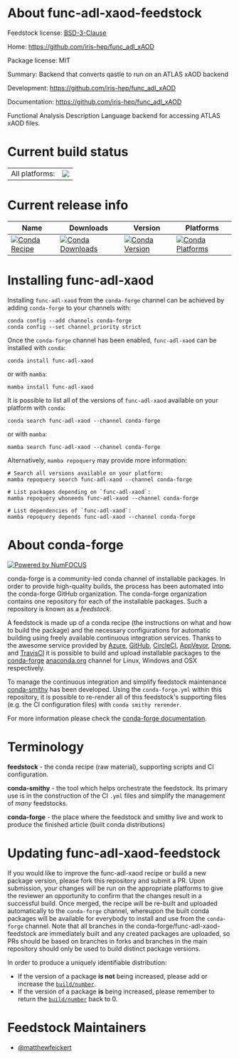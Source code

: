About func-adl-xaod-feedstock
=============================

Feedstock license: [BSD-3-Clause](https://github.com/conda-forge/func-adl-xaod-feedstock/blob/main/LICENSE.txt)

Home: https://github.com/iris-hep/func_adl_xAOD

Package license: MIT

Summary: Backend that converts qastle to run on an ATLAS xAOD backend

Development: https://github.com/iris-hep/func_adl_xAOD

Documentation: https://github.com/iris-hep/func_adl_xAOD

Functional Analysis Description Language backend for accessing ATLAS xAOD files.

Current build status
====================


<table><tr><td>All platforms:</td>
    <td>
      <a href="https://dev.azure.com/conda-forge/feedstock-builds/_build/latest?definitionId=25463&branchName=main">
        <img src="https://dev.azure.com/conda-forge/feedstock-builds/_apis/build/status/func-adl-xaod-feedstock?branchName=main">
      </a>
    </td>
  </tr>
</table>

Current release info
====================

| Name | Downloads | Version | Platforms |
| --- | --- | --- | --- |
| [![Conda Recipe](https://img.shields.io/badge/recipe-func--adl--xaod-green.svg)](https://anaconda.org/conda-forge/func-adl-xaod) | [![Conda Downloads](https://img.shields.io/conda/dn/conda-forge/func-adl-xaod.svg)](https://anaconda.org/conda-forge/func-adl-xaod) | [![Conda Version](https://img.shields.io/conda/vn/conda-forge/func-adl-xaod.svg)](https://anaconda.org/conda-forge/func-adl-xaod) | [![Conda Platforms](https://img.shields.io/conda/pn/conda-forge/func-adl-xaod.svg)](https://anaconda.org/conda-forge/func-adl-xaod) |

Installing func-adl-xaod
========================

Installing `func-adl-xaod` from the `conda-forge` channel can be achieved by adding `conda-forge` to your channels with:

```
conda config --add channels conda-forge
conda config --set channel_priority strict
```

Once the `conda-forge` channel has been enabled, `func-adl-xaod` can be installed with `conda`:

```
conda install func-adl-xaod
```

or with `mamba`:

```
mamba install func-adl-xaod
```

It is possible to list all of the versions of `func-adl-xaod` available on your platform with `conda`:

```
conda search func-adl-xaod --channel conda-forge
```

or with `mamba`:

```
mamba search func-adl-xaod --channel conda-forge
```

Alternatively, `mamba repoquery` may provide more information:

```
# Search all versions available on your platform:
mamba repoquery search func-adl-xaod --channel conda-forge

# List packages depending on `func-adl-xaod`:
mamba repoquery whoneeds func-adl-xaod --channel conda-forge

# List dependencies of `func-adl-xaod`:
mamba repoquery depends func-adl-xaod --channel conda-forge
```


About conda-forge
=================

[![Powered by
NumFOCUS](https://img.shields.io/badge/powered%20by-NumFOCUS-orange.svg?style=flat&colorA=E1523D&colorB=007D8A)](https://numfocus.org)

conda-forge is a community-led conda channel of installable packages.
In order to provide high-quality builds, the process has been automated into the
conda-forge GitHub organization. The conda-forge organization contains one repository
for each of the installable packages. Such a repository is known as a *feedstock*.

A feedstock is made up of a conda recipe (the instructions on what and how to build
the package) and the necessary configurations for automatic building using freely
available continuous integration services. Thanks to the awesome service provided by
[Azure](https://azure.microsoft.com/en-us/services/devops/), [GitHub](https://github.com/),
[CircleCI](https://circleci.com/), [AppVeyor](https://www.appveyor.com/),
[Drone](https://cloud.drone.io/welcome), and [TravisCI](https://travis-ci.com/)
it is possible to build and upload installable packages to the
[conda-forge](https://anaconda.org/conda-forge) [anaconda.org](https://anaconda.org/)
channel for Linux, Windows and OSX respectively.

To manage the continuous integration and simplify feedstock maintenance
[conda-smithy](https://github.com/conda-forge/conda-smithy) has been developed.
Using the ``conda-forge.yml`` within this repository, it is possible to re-render all of
this feedstock's supporting files (e.g. the CI configuration files) with ``conda smithy rerender``.

For more information please check the [conda-forge documentation](https://conda-forge.org/docs/).

Terminology
===========

**feedstock** - the conda recipe (raw material), supporting scripts and CI configuration.

**conda-smithy** - the tool which helps orchestrate the feedstock.
                   Its primary use is in the construction of the CI ``.yml`` files
                   and simplify the management of *many* feedstocks.

**conda-forge** - the place where the feedstock and smithy live and work to
                  produce the finished article (built conda distributions)


Updating func-adl-xaod-feedstock
================================

If you would like to improve the func-adl-xaod recipe or build a new
package version, please fork this repository and submit a PR. Upon submission,
your changes will be run on the appropriate platforms to give the reviewer an
opportunity to confirm that the changes result in a successful build. Once
merged, the recipe will be re-built and uploaded automatically to the
`conda-forge` channel, whereupon the built conda packages will be available for
everybody to install and use from the `conda-forge` channel.
Note that all branches in the conda-forge/func-adl-xaod-feedstock are
immediately built and any created packages are uploaded, so PRs should be based
on branches in forks and branches in the main repository should only be used to
build distinct package versions.

In order to produce a uniquely identifiable distribution:
 * If the version of a package **is not** being increased, please add or increase
   the [``build/number``](https://docs.conda.io/projects/conda-build/en/latest/resources/define-metadata.html#build-number-and-string).
 * If the version of a package **is** being increased, please remember to return
   the [``build/number``](https://docs.conda.io/projects/conda-build/en/latest/resources/define-metadata.html#build-number-and-string)
   back to 0.

Feedstock Maintainers
=====================

* [@matthewfeickert](https://github.com/matthewfeickert/)

